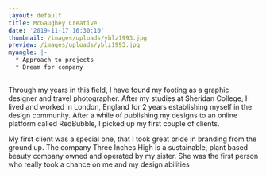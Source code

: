 ```yaml
---
layout: default
title: McGaughey Creative
date: '2019-11-17 16:30:10'
thumbnail: /images/uploads/yblz1993.jpg
preview: /images/uploads/yblz1993.jpg
myangle: |-
  * Approach to projects
  * Dream for company
---
```

Through my years in this field, I have found my footing as a graphic designer and travel photographer. After my studies at Sheridan College, I lived and worked in London, England for 2 years establishing myself in the design community. After a while of publishing my designs to an online platform called RedBubble, I picked up my first couple of clients. 

My first client was a special one, that I took great pride in branding from the ground up. The company Three Inches High is a sustainable, plant based beauty company owned and operated by my sister. She was the first person who really took a chance on me and my design abilities
